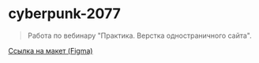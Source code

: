# cyberpunk-2077

> Работа по вебинару "Практика. Верстка одностраничного сайта".

[Ссылка на макет (Figma)](https://www.figma.com/design/vnCVeaAqqo7TF2aOhuF3Ki/Cyberpunk?node-id=0-1&t=Ss8Bv90JtlbOW0bk-0)

